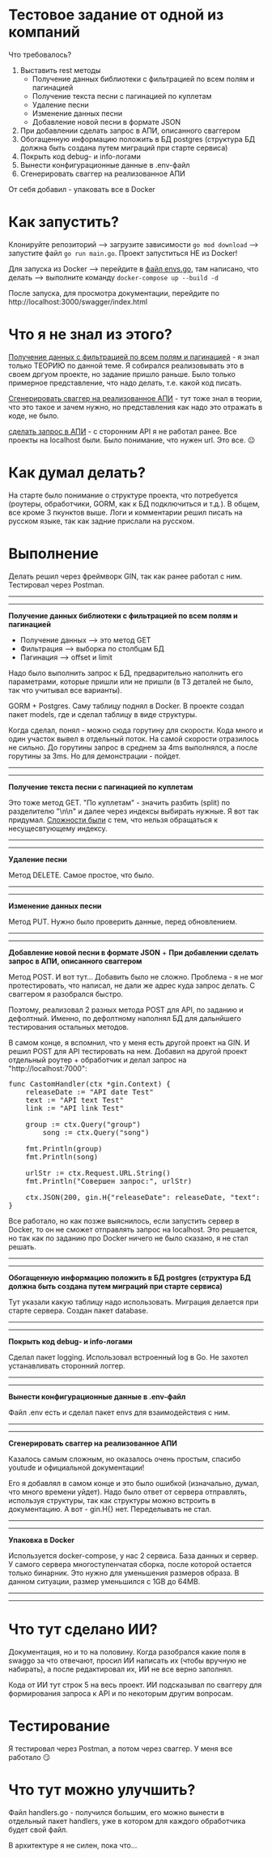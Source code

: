 # Тестовое задание от одной из компаний
Что требовалось? 
1. Выставить rest методы
    * Получение данных библиотеки с фильтрацией по всем полям и
пагинацией
    * Получение текста песни с пагинацией по куплетам
    * Удаление песни
    * Изменение данных песни
    * Добавление новой песни в формате JSON
2. При добавлении сделать запрос в АПИ, описанного сваггером
3. Обогащенную информацию положить в БД postgres (структура БД должна быть создана путем миграций при старте сервиса)
4. Покрыть код debug- и info-логами
5. Вынести конфигурационные данные в .env-файл
6. Сгенерировать сваггер на реализованное АПИ

От себя добавил - упаковать все в Docker

# Как запустить?
Клонируйте репозиторий --> загрузите зависимости `go mod download` --> запустите файл `go run main.go`. Проект запуститься НЕ из Docker!

Для запуска из Docker --> перейдите в <u>файл envs.go</u>, там написано, что делать --> выполните команду `docker-compose up --build -d`

После запуска, для просмотра документации, перейдите по http://localhost:3000/swagger/index.html

# Что я не знал из этого? 
<u>Получение данных с фильтрацией по всем полям и
пагинацией</u> - я знал только ТЕОРИЮ по данной теме. Я собирался реализовывать это в своем дргуом проекте, но задание пришло раньше. Было только примерное представление, что надо делать, т.е. какой код писать. 

<u>Сгенерировать сваггер на реализованное АПИ</u> - тут тоже знал в теории, что это такое и зачем нужно, но представления как надо это отражать в коде, не было. 

<u>сделать запрос в АПИ</u> - с сторонним API я не работал ранее. Все проекты на localhost были. Было понимание, что нужен url. Это все. 😐

# Как думал делать? 
На старте было понимание о структуре проекта, что потребуется (роутеры, обработчики, GORM, как к БД подключиться и т.д.). В общем, все кроме 3 пкунктов выше. Логи и комментарии решил писать на русском языке, так как задние прислали на русском. 

# Выполнение
Делать решил через фреймворк GIN, так как ранее работал с ним. Тестировал через Postman.
<hr>
<hr>

__Получение данных библиотеки с фильтрацией по всем полям и
пагинацией__ 
- Получение данных --> это метод GET
- Фильтрация --> выборка по столбцам БД
- Пагинация --> offset и limit

Надо было выполнить запрос к БД, предварительно наполнить его параметрами, которые пришли или не пришли (в ТЗ деталей не было, так что учитывал все варианты).

GORM + Postgres. Саму таблицу поднял в Docker. В проекте создал пакет models, где и сделал таблицу в виде структуры.

Когда сделал, понял - можно сюда горутину для скорости. Кода много и один участок вывел в отдельный поток. На самой скорости отразилось не сильно. До горутины запрос в среднем за 4ms выполнялся, а после горутины за 3ms. Но для демонстрации - пойдет. 
<hr>
<hr>

__Получение текста песни с пагинацией по куплетам__

Это тоже метод GET. "По куплетам" - значить разбить (split) по разделителю "\n\n" и далее через индексы выбирать нужные. Я вот так придумал. <u>Сложности были</u> с тем, что нельзя обращаться к несущесвтующему индексу.
<hr>
<hr>

__Удаление песни__

Метод DELETE. Самое простое, что было. 
<hr>
<hr>

__Изменение данных песни__

Метод PUT. Нужно было проверить данные, перед обновлением. 
<hr>
<hr>

__Добавление новой песни в формате JSON__ + __При добавлении сделать запрос в АПИ, описанного сваггером__

Метод POST. И вот тут... Добавить было не сложно. Проблема - я не мог протестировать, что написал, не дали же адрес куда запрос делать. С сваггером я разобрался быстро. 

Поэтому, реализовал 2 разных метода POST для API, по заданию и дефолтный. Именно, по дефолтному наполнял БД для дальнйшего тестирования остальных методов. 

В самом конце, я вспомнил, что у меня есть другой проект на GIN. И решил POST для API тестировать на нем. Добавил на другой проект отдельный роутер + обработчик и делал запрос на "http://localhost:7000": 
<pre>func CastomHandler(ctx *gin.Context) {
	releaseDate := "API date Test"
	text := "API text Test"
	link := "API link Test"

	group := ctx.Query("group")
        song := ctx.Query("song")

	fmt.Println(group)
	fmt.Println(song)

	urlStr := ctx.Request.URL.String()
	fmt.Println("Совершен запрос:", urlStr)

	ctx.JSON(200, gin.H{"releaseDate": releaseDate, "text": text, "link": link})
}</pre>

Все работало, но как позже выяснилось, если запустить сервер в Docker, то он не сможет отправлять запрос на localhost. Это решается, но так как по заданию про Docker ничего не было сказано, я не стал решать. 
<hr>
<hr>

__Обогащенную информацию положить в БД postgres (структура БД должна быть создана путем миграций при старте сервиса)__

Тут указали какую таблицу надо использовать. Миграция делается при старте сервера. Создан пакет database.
<hr>
<hr>

__Покрыть код debug- и info-логами__

Сделал пакет logging. Использовал встроенный log в Go. Не захотел устанавливать сторонний логгер.
<hr>
<hr>

__Вынести конфигурационные данные в .env-файл__

Файл .env есть и сделал пакет envs для взаимодействия с ним.
<hr>
<hr>

__Сгенерировать сваггер на реализованное АПИ__

Казалось самым сложным, но оказалось очень простым, спасибо youtude и официальной документации!

Его я добавлял в самом конце и это было ошибкой (изначально, думал, что много времени уйдет). Надо было ответ от сервера отправлять, используя структуры, так как структуры можно встроить в документацию. А вот - gin.H{} нет. Переделывать не стал. 
<hr>
<hr>

__Упаковка в Docker__

Используется docker-compose, у нас 2 сервиса. База данных и сервер.
У самого сервера многоступенчатая сборка, после которой остается только бинарник. Это нужно для уменьшения размеров образа. В данном ситуации, размер уменьшился с 1GB дo 64MB.
<hr>
<hr>

# Что тут сделано ИИ?
Документация, но и то на половину. Когда разобрался какие поля в swaggo за что отвечают, просил ИИ написать их (чтобы вручную не набирать), а после редактировал их, ИИ не все верно заполнял. 

Кода от ИИ тут строк 5 на весь проект. ИИ подсказывал по сваггеру для формирования запроса к API и по некоторым другим вопросам.

# Тестирование
Я тестировал через Postman, а потом через сваггер. У меня все работало 😏

# Что тут можно улучшить?
Файл handlers.go - получился большим, его можно вынести в отдельный пакет handlers, уже в котором для каждого обработчика будет свой файл. 

В архитектуре я не силен, пока что...